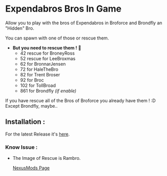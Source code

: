 # Expendabros Bros In Game
 
Allow you to play with the bros of Expendabros in Broforce and Brondfly an "Hidden" Bro.

You can spawn with one of those or rescue them.

* **But you need to rescue them !**  💪
    * 42 rescue for BroneyRoss
    * 52 rescue for LeeBroxmas
    * 62 for BronnarJensen
    * 72 for HaleTheBro
    * 82 for Trent Broser
    * 92 for Broc
    * 102 for TollBroad
    * 861 for Brondfly *(if enable)*

If you have rescue all of the Bros of Broforce you already have them ! :D  
Except Brondfly, maybe.. 

## Installation :
For the latest Release it's [here](https://github.com/Gorzon38/Broforce-Mods/releases/tag/ExpendablesBrosInGame).

### Know Issue :
* The Image of Rescue is Rambro.
  
  
  [NexusMods Page](https://www.nexusmods.com/broforce/mods/3)